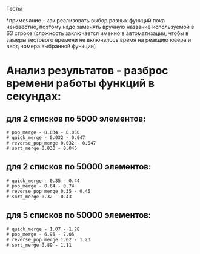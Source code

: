 Тесты

*примечание - как реализовать выбор разных функций пока неизвестно, поэтому надо заменять вручную название используемой в 63 строке (сложность заключается именно в автоматизации, чтобы в замеры тестового времени не включалось время на реакцию юзера и ввод номера выбранной функции)

# Анализ результатов - разброс времени работы функций в секундах:

## для 2 списков по 5000 элементов:
    # pop_merge - 0.034 - 0.050
    # quick_merge - 0.032 - 0.047
    # reverse_pop_merge 0.032 - 0.047
    # sort_merge 0.030 - 0.045

## для 2 списков по 50000 элементов:
    # quick_merge - 0.35 - 0.44
    # pop_merge - 0.64 - 0.74
    # reverse_pop_merge 0.35 - 0.45
    # sort_merge 0.32 - 0.43

## для 5 списков по 50000 элементов:
    # quick_merge - 1.07 - 1.28
    # pop_merge - 6.95 - 7.05
    # reverse_pop_merge 1.02 - 1.23
    # sort_merge 0.89 - 1.11
